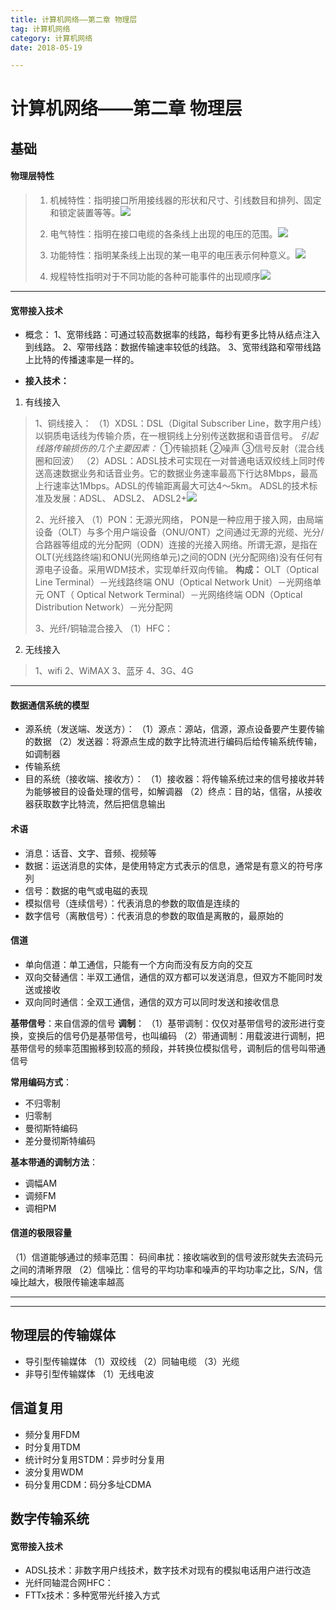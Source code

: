 ```yaml
---
title: 计算机网络——第二章 物理层
tag: 计算机网络
category: 计算机网络
date: 2018-05-19

---
```


<meta name="referrer" content="no-referrer" />



# 计算机网络——第二章 物理层

## 基础

#### 物理层特性
> 1. 机械特性：指明接口所用接线器的形状和尺寸、引线数目和排列、固定和锁定装置等等。![](https://upload-images.jianshu.io/upload_images/4061843-abd5f7b090ce4a7d.png?imageMogr2/auto-orient/strip%7CimageView2/2/w/1240)
>
> 2. 电气特性：指明在接口电缆的各条线上出现的电压的范围。![](https://upload-images.jianshu.io/upload_images/4061843-e6f239dad5325182.png?imageMogr2/auto-orient/strip%7CimageView2/2/w/1240)
>
> 3. 功能特性：指明某条线上出现的某一电平的电压表示何种意义。![](https://upload-images.jianshu.io/upload_images/4061843-ee491e462b50da98.png?imageMogr2/auto-orient/strip%7CimageView2/2/w/1240)
>
> 4. 规程特性指明对于不同功能的各种可能事件的出现顺序![](https://upload-images.jianshu.io/upload_images/4061843-11d9aa0fd1a9aa9a.png?imageMogr2/auto-orient/strip%7CimageView2/2/w/1240)

---

#### 宽带接入技术
- 概念：
1、宽带线路：可通过较高数据率的线路，每秒有更多比特从结点注入到线路。
2、窄带线路：数据传输速率较低的线路。
3、宽带线路和窄带线路上比特的传播速率是一样的。

- **接入技术：**
1. 有线接入
> 1、铜线接入：
> （1）XDSL：DSL（Digital Subscriber Line，数字用户线）以铜质电话线为传输介质，在一根铜线上分别传送数据和语音信号。
> *引起线路传输损伤的几个主要因素：*
> ①传输损耗
> ②噪声
> ③信号反射（混合线圈和回波）
> （2）ADSL：ADSL技术可实现在一对普通电话双绞线上同时传送高速数据业务和话音业务。它的数据业务速率最高下行达8Mbps，最高上行速率达1Mbps。ADSL的传输距离最大可达4～5km。
> ADSL的技术标准及发展：ADSL、 ADSL2、 ADSL2+![](https://upload-images.jianshu.io/upload_images/4061843-defb6a77dffcfb89.png?imageMogr2/auto-orient/strip%7CimageView2/2/w/1240)
>
> 2、光纤接入
> （1）PON：无源光网络， PON是一种应用于接入网，由局端设备（OLT）与多个用户端设备（ONU/ONT）之间通过无源的光缆、光分/合路器等组成的光分配网（ODN）连接的光接入网络。所谓无源，是指在OLT(光线路终端)和ONU(光网络单元)之间的ODN (光分配网络)没有任何有源电子设备。采用WDM技术，实现单纤双向传输。
> **构成：**
> OLT（Optical Line Terminal）－光线路终端
> ONU（Optical Network Unit）－光网络单元
> ONT（ Optical Network Terminal）－光网络终端
> ODN（Optical Distribution Network）－光分配网
>
> 3、光纤/铜轴混合接入
> （1）HFC：

2. 无线接入
> 1、wifi
> 2、WiMAX
> 3、蓝牙
> 4、3G、4G

---

#### 数据通信系统的模型

- 源系统（发送端、发送方）：
（1）源点：源站，信源，源点设备要产生要传输的数据
（2）发送器：将源点生成的数字比特流进行编码后给传输系统传输，如调制器
- 传输系统
- 目的系统（接收端、接收方）：
（1）接收器：将传输系统过来的信号接收并转为能够被目的设备处理的信号，如解调器
（2）终点：目的站，信宿，从接收器获取数字比特流，然后把信息输出

#### 术语
- 消息：话音、文字、音频、视频等
- 数据：运送消息的实体，是使用特定方式表示的信息，通常是有意义的符号序列
- 信号：数据的电气或电磁的表现
- 模拟信号（连续信号）：代表消息的参数的取值是连续的
- 数字信号（离散信号）：代表消息的参数的取值是离散的，最原始的

#### 信道
- 单向信道：单工通信，只能有一个方向而没有反方向的交互
- 双向交替通信：半双工通信，通信的双方都可以发送消息，但双方不能同时发送或接收
- 双向同时通信：全双工通信，通信的双方可以同时发送和接收信息

**基带信号**：来自信源的信号
**调制**：
（1）基带调制：仅仅对基带信号的波形进行变换，变换后的信号仍是基带信号，也叫编码
（2）带通调制：用载波进行调制，把基带信号的频率范围搬移到较高的频段，并转换位模拟信号，调制后的信号叫带通信号

**常用编码方式**：
- 不归零制
- 归零制
- 曼彻斯特编码
- 差分曼彻斯特编码

**基本带通的调制方法**：
- 调幅AM
- 调频FM
- 调相PM

#### 信道的极限容量
（1）信道能够通过的频率范围：
码间串扰：接收端收到的信号波形就失去流码元之间的清晰界限
（2）信噪比：信号的平均功率和噪声的平均功率之比，S/N，信噪比越大，极限传输速率越高

---
---

## 物理层的传输媒体

- 导引型传输媒体
（1）双绞线
（2）同轴电缆
（3）光缆
- 非导引型传输媒体
（1）无线电波

## 信道复用
- 频分复用FDM
- 时分复用TDM
- 统计时分复用STDM：异步时分复用
- 波分复用WDM
- 码分复用CDM：码分多址CDMA 

## 数字传输系统

#### 宽带接入技术
- ADSL技术：非数字用户线技术，数字技术对现有的模拟电话用户进行改造
- 光纤同轴混合网HFC：
- FTTx技术：多种宽带光纤接入方式